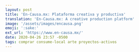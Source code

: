 ```yaml
---
layout: post
title: 'En-Causa.mx: Plataforma creativa y productiva'
translation: 'En-Causa.mx: A creative production platform'
image: '/assets/images/encausa.png'
emoji: ':sake:'
ext_url: 'https://www.en-causa.mx/'
date: 2020-04-26 23:57 -0500
tags: comprar consume-local arte proyectos-activos
---
```

